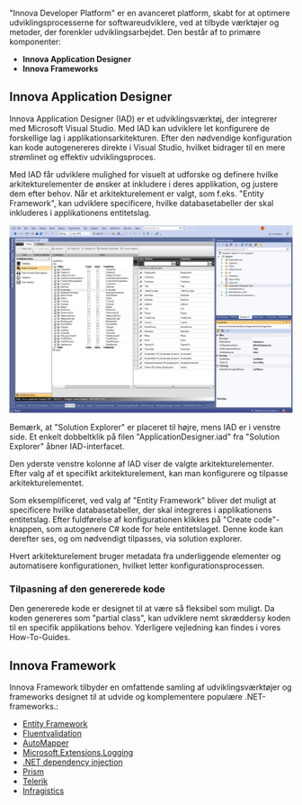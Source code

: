 "Innova Developer Platform" er en avanceret platform, skabt for at optimere udviklingsprocesserne for softwareudviklere, ved at tilbyde værktøjer og metoder, der forenkler udviklingsarbejdet. Den består af to primære komponenter:

- **Innova Application Designer** 
- **Innova Frameworks**

## Innova Application Designer

Innova Application Designer (IAD) er et udviklingsværktøj, der integrerer med Microsoft Visual Studio. Med IAD kan udviklere let konfigurere de forskellige lag i applikationsarkitekturen. Efter den nødvendige konfiguration kan kode autogenereres direkte i Visual Studio, hvilket bidrager til en mere strømlinet og effektiv udviklingsproces.

Med IAD får udviklere mulighed for visuelt at udforske og definere hvilke arkitekturelementer de ønsker at inkludere i deres applikation, og justere dem efter behov. Når et arkitekturelement er valgt, som f.eks. "Entity Framework", kan udviklere specificere, hvilke databasetabeller der skal inkluderes i applikationens entitetslag.

![iad](media/product_2022-05-24-10-00-45.png)

 Bemærk, at "Solution Explorer" er placeret til højre, mens IAD er i venstre side. Et enkelt dobbeltklik på filen "ApplicationDesigner.iad" fra "Solution Explorer" åbner IAD-interfacet.

Den yderste venstre kolonne af IAD viser de valgte arkitekturelementer. Efter valg af et specifikt arkitekturelement, kan man konfigurere og tilpasse arkitekturelementet. 

Som eksemplificeret, ved valg af "Entity Framework" bliver det muligt at specificere hvilke databasetabeller, der skal integreres i applikationens entitetslag. Efter fuldførelse af konfigurationen klikkes på "Create code"-knappen, som autogenere C# kode for hele entitetslaget. Denne kode kan derefter ses, og om nødvendigt tilpasses, via solution explorer.

Hvert arkitekturelement bruger metadata fra underliggende elementer og automatisere konfigurationen, hvilket letter konfigurationsprocessen.

### Tilpasning af den genererede kode

Den genererede kode er designet til at være så fleksibel som muligt. Da koden genereres som "partial class", kan udviklere nemt skræddersy koden til en specifik applikations behov. Yderligere vejledning kan findes i vores How-To-Guides.

## Innova Framework

Innova Framework tilbyder en omfattende samling af udviklingsværktøjer og frameworks designet til at udvide og komplementere populære .NET-frameworks.:

- [Entity Framework](https://github.com/dotnet/efcore)
- [Fluentvalidation](https://docs.fluentvalidation.net/en/latest/)
- [AutoMapper](https://automapper.org/)
- [Microsoft.Extensions.Logging](https://learn.microsoft.com/en-us/dotnet/core/extensions/logging?tabs=command-line)
- [.NET dependency injection](https://learn.microsoft.com/en-us/dotnet/core/extensions/dependency-injection)
- [Prism](https://prismlibrary.com/docs/)
- [Telerik](https://www.telerik.com/)
- [Infragistics](https://www.infragistics.com/)

